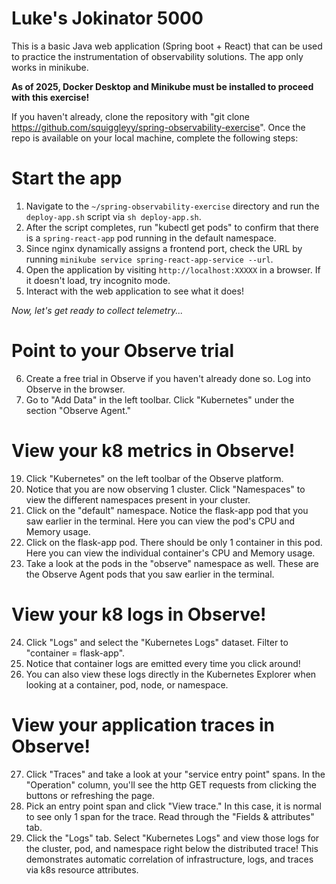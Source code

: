 # Luke's Jokinator 5000
This is a basic Java web application (Spring boot + React) that can be used to practice the instrumentation of observability solutions. The app only works in minikube.

**As of 2025, Docker Desktop and Minikube must be installed to proceed with this exercise!**

If you haven't already, clone the repository with "git clone https://github.com/squiggleyy/spring-observability-exercise". Once the repo is available on your local machine, complete the following steps:

# Start the app
1. Navigate to the `~/spring-observability-exercise` directory and run the `deploy-app.sh` script via `sh deploy-app.sh`.
2. After the script completes, run "kubectl get pods" to confirm that there is a `spring-react-app` pod running in the default namespace.
3. Since nginx dynamically assigns a frontend port, check the URL by running `minikube service spring-react-app-service --url`.
4. Open the application by visiting `http://localhost:XXXXX` in a browser. If it doesn't load, try incognito mode.
5. Interact with the web application to see what it does!

*Now, let's get ready to collect telemetry...*

# Point to your Observe trial
6. Create a free trial in Observe if you haven't already done so. Log into Observe in the browser.
7. Go to "Add Data" in the left toolbar. Click "Kubernetes" under the section "Observe Agent."

# View your k8 metrics in Observe!
19. Click "Kubernetes" on the left toolbar of the Observe platform.
20. Notice that you are now observing 1 cluster. Click "Namespaces" to view the different namespaces present in your cluster.
21. Click on the "default" namespace. Notice the flask-app pod that you saw earlier in the terminal. Here you can view the pod's CPU and Memory usage.
22. Click on the flask-app pod. There should be only 1 container in this pod. Here you can view the individual container's CPU and Memory usage.
23. Take a look at the pods in the "observe" namespace as well. These are the Observe Agent pods that you saw earlier in the terminal.

# View your k8 logs in Observe!
24. Click "Logs" and select the "Kubernetes Logs" dataset. Filter to "container = flask-app".
25. Notice that container logs are emitted every time you click around!
26. You can also view these logs directly in the Kubernetes Explorer when looking at a container, pod, node, or namespace.

# View your application traces in Observe!
27. Click "Traces" and take a look at your "service entry point" spans. In the "Operation" column, you'll see the http GET requests from clicking the buttons or refreshing the page.
28. Pick an entry point span and click "View trace." In this case, it is normal to see only 1 span for the trace. Read through the "Fields & attributes" tab.
29. Click the "Logs" tab. Select "Kubernetes Logs" and view those logs for the cluster, pod, and namespace right below the distributed trace! This demonstrates automatic correlation of infrastructure, logs, and traces via k8s resource attributes.
